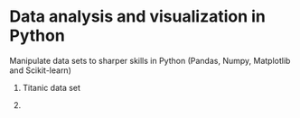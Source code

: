# Data analysis and visualization in Python

Manipulate data sets to sharper skills in Python (Pandas, Numpy, Matplotlib and Scikit-learn)

1. Titanic data set

2.
